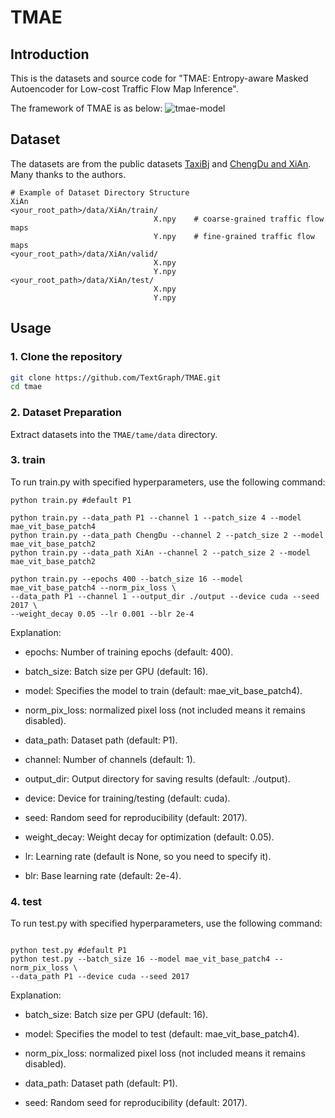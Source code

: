 # TMAE

## Introduction

This is the datasets and source code for "TMAE: Entropy-aware Masked Autoencoder for Low-cost Traffic Flow Map Inference".

The framework of TMAE is as below:
![tmae-model](https://github.com/user-attachments/assets/d5316372-fbe0-46c0-831a-6fa5a25b064b)

## Dataset

The datasets are from the public datasets [TaxiBj](https://github.com/yoshall/UrbanFM/tree/master/data) and [ChengDu and XiAn](https://github.com/luimoli/RATFM/tree/master/data). Many thanks to the authors.

```
# Example of Dataset Directory Structure
XiAn
<your_root_path>/data/XiAn/train/
                                X.npy    # coarse-grained traffic flow maps
                                Y.npy    # fine-grained traffic flow maps
<your_root_path>/data/XiAn/valid/
                                X.npy
                                Y.npy
<your_root_path>/data/XiAn/test/
                                X.npy
                                Y.npy
```

## Usage

### 1. Clone the repository

```bash
git clone https://github.com/TextGraph/TMAE.git
cd tmae
```

### 2. Dataset Preparation

Extract datasets into the `TMAE/tame/data` directory.

### 3. train

To run train.py with specified hyperparameters, use the following command:

```
python train.py #default P1

python train.py --data_path P1 --channel 1 --patch_size 4 --model mae_vit_base_patch4
python train.py --data_path ChengDu --channel 2 --patch_size 2 --model mae_vit_base_patch2
python train.py --data_path XiAn --channel 2 --patch_size 2 --model mae_vit_base_patch2

python train.py --epochs 400 --batch_size 16 --model mae_vit_base_patch4 --norm_pix_loss \
--data_path P1 --channel 1 --output_dir ./output --device cuda --seed 2017 \
--weight_decay 0.05 --lr 0.001 --blr 2e-4
```

Explanation:

- epochs: Number of training epochs (default: 400).

- batch_size: Batch size per GPU (default: 16).

- model: Specifies the model to train (default: mae_vit_base_patch4).

- norm_pix_loss: normalized pixel loss (not included means it remains disabled).

- data_path: Dataset path (default: P1).

- channel: Number of channels (default: 1).

- output_dir: Output directory for saving results (default: ./output).

- device: Device for training/testing (default: cuda).

- seed: Random seed for reproducibility (default: 2017).

- weight_decay: Weight decay for optimization (default: 0.05).

- lr: Learning rate (default is None, so you need to specify it).

- blr: Base learning rate (default: 2e-4).

### 4. test

To run test.py with specified hyperparameters, use the following command:

```

python test.py #default P1
python test.py --batch_size 16 --model mae_vit_base_patch4 --norm_pix_loss \
--data_path P1 --device cuda --seed 2017
```

Explanation:

- batch_size: Batch size per GPU (default: 16).

- model: Specifies the model to test (default: mae_vit_base_patch4).

- norm_pix_loss: normalized pixel loss (not included means it remains disabled).

- data_path: Dataset path (default: P1).

- seed: Random seed for reproducibility (default: 2017).
